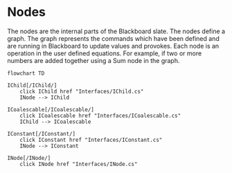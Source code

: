 ﻿# Nodes

The nodes are the internal parts of the Blackboard slate.
The nodes define a graph. The graph represents the commands which have
been defined and are running in Blackboard to update values and provokes.
Each node is an operation in the user defined equations. For example, if
two or more numbers are added together using a Sum node in the graph.

```mermaid
flowchart TD

IChild[/IChild/]
    click IChild href "Interfaces/IChild.cs"
    INode --> IChild

ICoalescable[/ICoalescable/]
    click ICoalescable href "Interfaces/ICoalescable.cs"
    IChild --> ICoalescable

IConstant[/IConstant/]
    click IConstant href "Interfaces/IConstant.cs"
    INode --> IConstant

INode[/INode/]
    click INode href "Interfaces/INode.cs"
```
